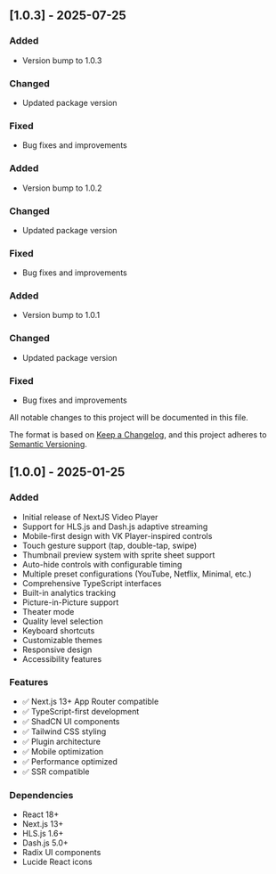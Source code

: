 ## [1.0.3] - 2025-07-25

### Added
- Version bump to 1.0.3

### Changed
- Updated package version

### Fixed
- Bug fixes and improvements



### Added
- Version bump to 1.0.2

### Changed
- Updated package version

### Fixed
- Bug fixes and improvements



### Added
- Version bump to 1.0.1

### Changed
- Updated package version

### Fixed
- Bug fixes and improvements



All notable changes to this project will be documented in this file.

The format is based on [Keep a Changelog](https://keepachangelog.com/en/1.0.0/),
and this project adheres to [Semantic Versioning](https://semver.org/spec/v2.0.0.html).

## [1.0.0] - 2025-01-25

### Added
- Initial release of NextJS Video Player
- Support for HLS.js and Dash.js adaptive streaming
- Mobile-first design with VK Player-inspired controls
- Touch gesture support (tap, double-tap, swipe)
- Thumbnail preview system with sprite sheet support
- Auto-hide controls with configurable timing
- Multiple preset configurations (YouTube, Netflix, Minimal, etc.)
- Comprehensive TypeScript interfaces
- Built-in analytics tracking
- Picture-in-Picture support
- Theater mode
- Quality level selection
- Keyboard shortcuts
- Customizable themes
- Responsive design
- Accessibility features

### Features
- ✅ Next.js 13+ App Router compatible
- ✅ TypeScript-first development
- ✅ ShadCN UI components
- ✅ Tailwind CSS styling
- ✅ Plugin architecture
- ✅ Mobile optimization
- ✅ Performance optimized
- ✅ SSR compatible

### Dependencies
- React 18+
- Next.js 13+
- HLS.js 1.6+
- Dash.js 5.0+
- Radix UI components
- Lucide React icons
